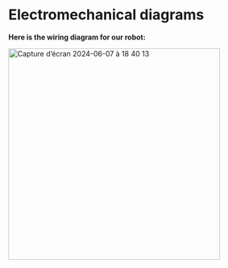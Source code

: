 Electromechanical diagrams
====

**Here is the wiring diagram for our robot:**

<img width="420" alt="Capture d’écran 2024-06-07 à 18 40 13" src="https://github.com/edrissirokaya/WRO-Future-Engineer/assets/163671955/77f2b0e5-e361-481a-adf1-160e70b6b16c">
